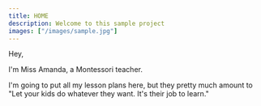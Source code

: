 ```yaml
---
title: HOME
description: Welcome to this sample project
images: ["/images/sample.jpg"]
---
```


Hey,

I'm Miss Amanda, a Montessori teacher.

I'm going to put all my lesson plans here, but they pretty much amount to "Let your kids do whatever they want. It's their job to learn."
